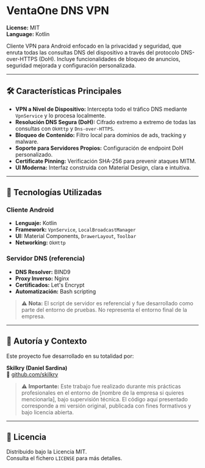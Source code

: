 # VentaOne DNS VPN

**License:** MIT  
**Language:** Kotlin

Cliente VPN para Android enfocado en la privacidad y seguridad, que enruta todas las consultas DNS del dispositivo a través del protocolo DNS-over-HTTPS (DoH). Incluye funcionalidades de bloqueo de anuncios, seguridad mejorada y configuración personalizada.

---

## 🛠️ Características Principales

- **VPN a Nivel de Dispositivo:** Intercepta todo el tráfico DNS mediante `VpnService` y lo procesa localmente.
- **Resolución DNS Segura (DoH):** Cifrado extremo a extremo de todas las consultas con `OkHttp` y `Dns-over-HTTPS`.
- **Bloqueo de Contenido:** Filtro local para dominios de ads, tracking y malware.
- **Soporte para Servidores Propios:** Configuración de endpoint DoH personalizado.
- **Certificate Pinning:** Verificación SHA-256 para prevenir ataques MITM.
- **UI Moderna:** Interfaz construida con Material Design, clara e intuitiva.

---

## 🔧 Tecnologías Utilizadas

### Cliente Android
- **Lenguaje:** Kotlin
- **Framework:** `VpnService`, `LocalBroadcastManager`
- **UI:** Material Components, `DrawerLayout`, `Toolbar`
- **Networking:** `OkHttp`

### Servidor DNS (referencia)
- **DNS Resolver:** BIND9
- **Proxy Inverso:** Nginx
- **Certificados:** Let's Encrypt
- **Automatización:** Bash scripting

> ⚠️ **Nota:** El script de servidor es referencial y fue desarrollado como parte del entorno de pruebas. No representa el entorno final de la empresa.

---

## 👤 Autoría y Contexto

Este proyecto fue desarrollado en su totalidad por:

**Skilkry (Daniel Sardina)**  
🔗 [github.com/skilkry](https://github.com/skilkry)

> ⚠️ **Importante:** Este trabajo fue realizado durante mis prácticas profesionales en el entorno de [nombre de la empresa si quieres mencionarla], bajo supervisión técnica. El código aquí presentado corresponde a mi versión original, publicada con fines formativos y bajo licencia abierta.

---

## 📄 Licencia

Distribuido bajo la Licencia MIT.  
Consulta el fichero `LICENSE` para más detalles.

